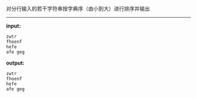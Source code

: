 对分行输入的若干字符串按字典序（由小到大）进行排序并输出
****
**input:**
```
zwtr
fhoenf
hefe
afe geg
```
**output:**
```
zwtr
fhoenf
hefe
afe geg
```
